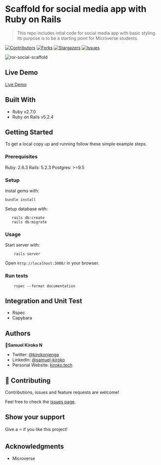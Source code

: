 # Scaffold for social media app with Ruby on Rails

> This repo includes intial code for social media app with basic styling. Its purpose is to be a starting point for Microverse students.

[![Contributors][contributors-shield]][contributors-url]
[![Forks][forks-shield]][forks-url]
[![Stargazers][stars-shield]][stars-url]
[![Issues][issues-shield]][issues-url]

![ror-social-scaffold](https://user-images.githubusercontent.com/49276315/82429659-95f23980-9a8c-11ea-985e-1989fc0c6520.png)


## Live Demo

[Live Demo](#)

## Built With

- Ruby v2.7.0
- Ruby on Rails v5.2.4

## Getting Started

To get a local copy up and running follow these simple example steps.

### Prerequisites

Ruby: 2.6.3
Rails: 5.2.3
Postgres: >=9.5

### Setup

Instal gems with:

```
bundle install
```

Setup database with:

```
   rails db:create
   rails db:migrate
```



### Usage

Start server with:

```
    rails server
```

Open `http://localhost:3000/` in your browser.

### Run tests

```
    rspec --format documentation
```

## Integration and Unit Test

- Rspec
- Capybara 

## Authors


👤**Samuel Kiroko N**

- Twitter: [@kirokonjenga](https://twitter.com/kirokonjenga)
- LinkedIn: [@samuel-kiroko](https://www.linkedin.com/in/samuel-kiroko/)
- Personal Website: [kiroko.tech](https://www.kiroko.tech/)


## 🤝 Contributing

Contributions, issues and feature requests are welcome!

Feel free to check the [issues page](issues/).

## Show your support

Give a ⭐️ if you like this project!

## Acknowledgments

- Microverse

[contributors-shield]: https://img.shields.io/github/contributors/Samkiroko/Stay-in-touch.svg?style=flat-square
[contributors-url]: https://github.com/Samkiroko/Stay-in-touch/graphs/contributors
[forks-shield]: https://img.shields.io/github/forks/Samkiroko/Stay-in-touch.svg?style=flat-square
[forks-url]: https://github.com/Samkiroko/Stay-in-touch/network/members
[stars-shield]: https://img.shields.io/github/stars/Samkiroko/Stay-in-touch.svg?style=flat-square
[stars-url]: https://github.com/Samkiroko/Stay-in-touch/stargazers
[issues-shield]: https://img.shields.io/github/issues/Samkiroko/Stay-in-touch.svg?style=flat-square
[issues-url]: https://github.com/Samkiroko/Stay-in-touch/issues
